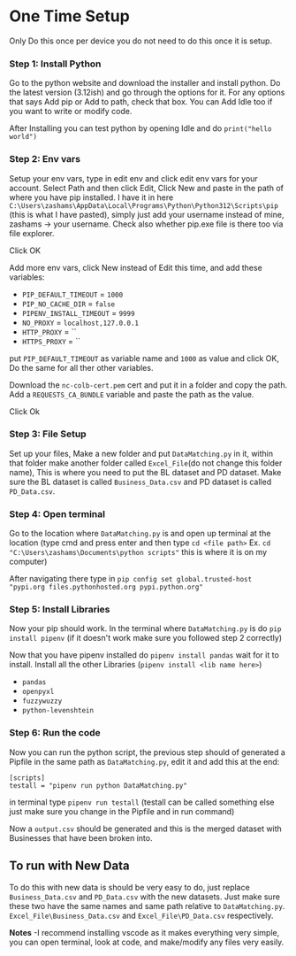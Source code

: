 # One Time Setup
Only Do this once per device you do not need to do this once it is setup. 

### **Step 1:** Install Python
Go to the python website and download the installer and install python. Do the latest version (3.12ish) and go through the options for it. For any options that says Add pip or Add to path, check that box. You can Add Idle too if you want to write or modify code. 

After Installing you can test python by opening Idle and do `print("hello world")`

### **Step 2:** Env vars 
Setup your env vars, type in edit env and click edit env vars for your account. Select Path and then click Edit, Click New and paste in the path of where you have pip installed. I have it in here `C:\Users\zashams\AppData\Local\Programs\Python\Python312\Scripts\pip` (this is what I have pasted), simply just add your username instead of mine, zashams -> your username. Check also whether pip.exe file is there too via file explorer. 

Click OK

Add more env vars, click New instead of Edit this time, and add these variables:
- `PIP_DEFAULT_TIMEOUT` = `1000`
- `PIP_NO_CACHE_DIR` = `false`
- `PIPENV_INSTALL_TIMEOUT` = `9999`
- `NO_PROXY` = `localhost,127.0.0.1`
- `HTTP_PROXY` = ``
- `HTTPS_PROXY` = ``

put `PIP_DEFAULT_TIMEOUT` as variable name and `1000` as value and click OK, Do the same for all ther other variables. 

Download the `nc-colb-cert.pem` cert and put it in a folder and copy the path. 
Add a `REQUESTS_CA_BUNDLE` variable and paste the path as the value. 

Click Ok

### **Step 3:** File Setup
Set up your files, Make a new folder and put `DataMatching.py` in it, within that folder make another folder called `Excel_File`(do not change this folder name), This is where you need to put the BL dataset and PD dataset. Make sure the BL dataset is called `Business_Data.csv` and PD dataset is called `PD_Data.csv`. 

### **Step 4:** Open terminal
Go to the location where `DataMatching.py` is and open up terminal at the location (type cmd and press enter and then type `cd <file path>` Ex. `cd "C:\Users\zashams\Documents\python scripts"` this is where it is on my computer)

After navigating there type in `pip config set global.trusted-host "pypi.org files.pythonhosted.org pypi.python.org"` 


### **Step 5:** Install Libraries
Now your pip should work. In the terminal where `DataMatching.py` is do `pip install pipenv` (if it doesn't work make sure you followed step 2 correctly)

Now that you have pipenv installed do `pipenv install pandas` wait for it to install. 
Install all the other Libraries (`pipenv install <lib name here>`)
- `pandas`
- `openpyxl`
- `fuzzywuzzy`
- `python-levenshtein`

### **Step 6:** Run the code
Now you can run the python script, the previous step should of generated a Pipfile in the same path as `DataMatching.py`, edit it and add this at the end:

    [scripts]
    testall = "pipenv run python DataMatching.py"

in terminal type `pipenv run testall` (testall can be called something else just make sure you change in the Pipfile and in run command)

Now a `output.csv` should be generated and this is the merged dataset with Businesses that have been broken into.

## **To run with New Data**
To do this with new data is should be very easy to do, just replace `Business_Data.csv` and `PD_Data.csv` with the new datasets. Just make sure these two have the same names and same path relative to `DataMatching.py`. `Excel_File\Business_Data.csv` and `Excel_File\PD_Data.csv` respectively. 

**Notes**
-I recommend installing vscode as it makes everything very simple, you can open terminal, look at code, and make/modify any files very easily. 
